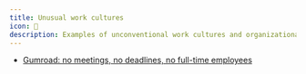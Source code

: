 ```yaml
---
title: Unusual work cultures
icon: 🦄
description: Examples of unconventional work cultures and organizational approaches, including no meetings, no deadlines, and flexible employment models.
---
```


* [Gumroad: no meetings, no deadlines, no full-time employees](https://sahillavingia.com/work)

